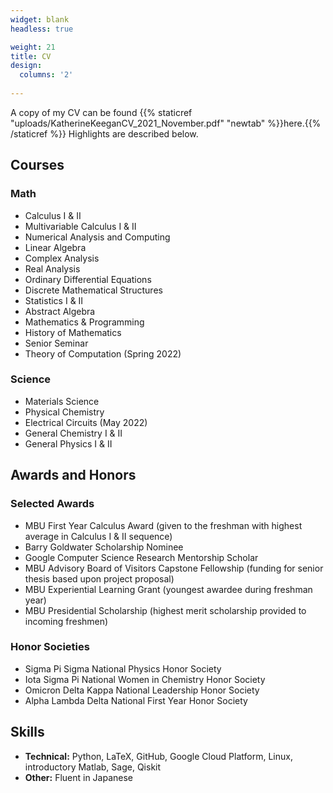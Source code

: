 ```yaml
---
widget: blank
headless: true

weight: 21
title: CV
design:
  columns: '2'
  
---
```

A copy of my CV can be found {{% staticref "uploads/KatherineKeeganCV_2021_November.pdf" "newtab" %}}here.{{% /staticref %}} Highlights are described below.

## Courses
### Math
- Calculus I & II
- Multivariable Calculus I & II
- Numerical Analysis and Computing
- Linear Algebra
- Complex Analysis
- Real Analysis
- Ordinary Differential Equations
- Discrete Mathematical Structures
- Statistics I & II
- Abstract Algebra 
- Mathematics & Programming
- History of Mathematics
- Senior Seminar
- Theory of Computation (Spring 2022)

### Science
- Materials Science
- Physical Chemistry
- Electrical Circuits (May 2022)
- General Chemistry I & II
- General Physics I & II

## Awards and Honors
### Selected Awards
- MBU First Year Calculus Award (given to the freshman with highest average in Calculus I & II sequence)
- Barry Goldwater Scholarship Nominee
- Google Computer Science Research Mentorship Scholar
- MBU Advisory Board of Visitors Capstone Fellowship (funding for senior thesis based upon project proposal)
- MBU Experiential Learning Grant (youngest awardee during freshman year)
- MBU Presidential Scholarship (highest merit scholarship provided to incoming freshmen)

### Honor Societies
- Sigma Pi Sigma National Physics Honor Society
- Iota Sigma Pi National Women in Chemistry Honor Society
- Omicron Delta Kappa National Leadership Honor Society
- Alpha Lambda Delta National First Year Honor Society

## Skills
- **Technical:** Python, LaTeX, GitHub, Google Cloud Platform, Linux, introductory Matlab, Sage, Qiskit
- **Other:**  Fluent in Japanese
